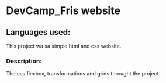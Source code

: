 # DevCamp_Fris website

## Languages used:

This project wa sa simple html and css website.

### Description:

The css flexbox, transformations and grids throught the project.

